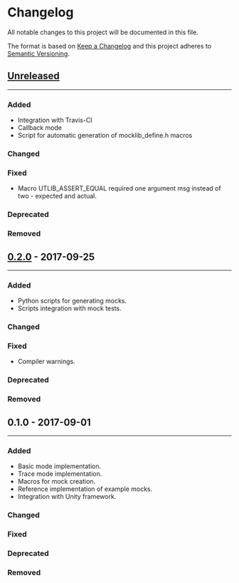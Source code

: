 Changelog
============
All notable changes to this project will be documented in this file.

The format is based on [Keep a Changelog](http://keepachangelog.com/en/1.0.0/)
and this project adheres to [Semantic Versioning](http://semver.org/spec/v2.0.0.html).

## [Unreleased]
------------------------

### Added
- Integration with Travis-CI
- Callback mode
- Script for automatic generation of mocklib_define.h macros

### Changed

### Fixed
- Macro UTLIB_ASSERT_EQUAL required one argument msg instead of two - expected and actual.

### Deprecated

### Removed

## [0.2.0] - 2017-09-25
------------------------

### Added
- Python scripts for generating mocks.
- Scripts integration with mock tests.

### Changed

### Fixed
- Compiler warnings.

### Deprecated

### Removed

## 0.1.0 - 2017-09-01
------------------------

### Added
- Basic mode implementation.
- Trace mode implementation.
- Macros for mock creation.
- Reference implementation of example mocks.
- Integration with Unity framework.

### Changed

### Fixed

### Deprecated

### Removed


[Unreleased]: https://github.com/ucgosupl/mocklib/compare/v0.2.0...dev
[0.2.0]: https://github.com/ucgosupl/mocklib/compare/v0.1.0...v0.2.0